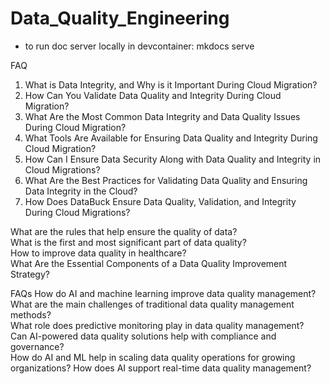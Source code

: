 # Data_Quality_Engineering

- to run doc server locally in devcontainer: mkdocs serve 




FAQ
1. What is Data Integrity, and Why is it Important During Cloud Migration?	
2. How Can You Validate Data Quality and Integrity During Cloud Migration?	
3. What Are the Most Common Data Integrity and Data Quality Issues During Cloud Migration?	
4. What Tools Are Available for Ensuring Data Quality and Integrity During Cloud Migration?	
5. How Can I Ensure Data Security Along with Data Quality and Integrity in Cloud Migrations?	
6. What Are the Best Practices for Validating Data Quality and Ensuring Data Integrity in the Cloud?	
7. How Does DataBuck Ensure Data Quality, Validation, and Integrity During Cloud Migrations?


What are the rules that help ensure the quality of data?	
What is the first and most significant part of data quality?	
How to improve data quality in healthcare?	
What Are the Essential Components of a Data Quality Improvement Strategy?


FAQs
How do AI and machine learning improve data quality management?	
What are the main challenges of traditional data quality management methods?	
What role does predictive monitoring play in data quality management?	
Can AI-powered data quality solutions help with compliance and governance?	
How do AI and ML help in scaling data quality operations for growing organizations?	
How does AI support real-time data quality management?